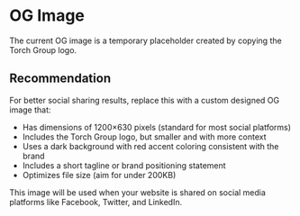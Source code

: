 # OG Image

The current OG image is a temporary placeholder created by copying the Torch Group logo.

## Recommendation

For better social sharing results, replace this with a custom designed OG image that:

- Has dimensions of 1200×630 pixels (standard for most social platforms)
- Includes the Torch Group logo, but smaller and with more context
- Uses a dark background with red accent coloring consistent with the brand
- Includes a short tagline or brand positioning statement
- Optimizes file size (aim for under 200KB)

This image will be used when your website is shared on social media platforms like Facebook, Twitter, and LinkedIn.
